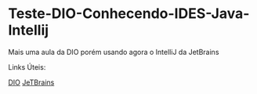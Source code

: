 # Teste-DIO-Conhecendo-IDES-Java-Intellij
Mais uma aula da DIO porém usando agora o IntelliJ da JetBrains

Links Úteis:

[DIO](https://digitalinnovation.one/)
[JeTBrains](https://www.jetbrains.com/)
